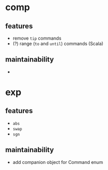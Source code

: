 # comp

## features
- remove `tip` commands
- (?) range (`to` and `until`) commands (Scala)

## maintainability
-


# exp

## features
- `abs`
- `swap`
- `sgn`

## maintainability
- add companion object for Command enum